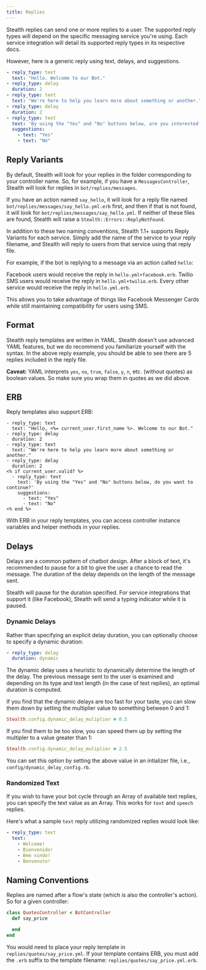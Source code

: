 ```yaml
---
title: Replies
---
```


Stealth replies can send one or more replies to a user. The supported reply types will depend on the specific messaging service you're using. Each service integration will detail its supported reply types in its respective docs.

However, here is a generic reply using text, delays, and suggestions.

```yml
- reply_type: text
  text: "Hello. Welcome to our Bot."
- reply_type: delay
  duration: 2
- reply_type: text
  text: "We're here to help you learn more about something or another."
- reply_type: delay
  duration: 2
- reply_type: text
  text: 'By using the "Yes" and "No" buttons below, are you interested in do you want to continue?'
  suggestions:
    - text: "Yes"
    - text: "No"
```

## Reply Variants

By default, Stealth will look for your replies in the folder corresponding to your controller name. So, for example, if you have a `MessagesController`, Stealth will look for replies in `bot/replies/messages`.

If you have an action named `say_hello`, it will look for a reply file named `bot/replies/messages/say_hello.yml.erb` first, and then if that is not found, it will look for `bot/replies/messages/say_hello.yml`. If neither of these files are found, Stealth will raise a `Stealth::Errors::ReplyNotFound`.

In addition to these two naming conventions, Stealth 1.1+ supports Reply Variants for each service. Simply add the name of the service to your reply filename, and Stealth will reply to users from that service using that reply file.

For example, if the bot is replying to a message via an action called `hello`:

Facebook users would receive the reply in `hello.yml+facebook.erb`.
Twilio SMS users would receive the reply in `hello.yml+twilio.erb`.
Every other service would receive the reply in `hello.yml.erb`.

This allows you to take advantage of things like Facebook Messenger Cards while still maintaining compatibility for users using SMS.

## Format

Stealth reply templates are written in YAML. Stealth doesn't use advanced YAML features, but we do recommend you familiarize yourself with the syntax. In the above reply example, you should be able to see there are 5 replies included in the reply file.

**Caveat:** YAML interprets `yes`, `no`, `true`, `false`, `y`, `n`, etc. (without quotes) as boolean values. So make sure you wrap them in quotes as we did above.

## ERB

Reply templates also support ERB:

```erb
- reply_type: text
  text: "Hello, <%= current_user.first_name %>. Welcome to our Bot."
- reply_type: delay
  duration: 2
- reply_type: text
  text: "We're here to help you learn more about something or another."
- reply_type: delay
  duration: 2
<% if current_user.valid? %>
  - reply_type: text
    text: 'By using the "Yes" and "No" buttons below, do you want to continue?'
    suggestions:
      - text: "Yes"
      - text: "No"
<% end %>
```

With ERB in your reply templates, you can access controller instance variables and helper methods in your replies.

## Delays

Delays are a common pattern of chatbot design. After a block of text, it's recommended to pause for a bit to give the user a chance to read the message. The duration of the delay depends on the length of the message sent.

Stealth will pause for the duration specified. For service integrations that support it (like Facebook), Stealth will send a typing indicator while it is paused.

### Dynamic Delays

Rather than specifying an explicit delay duration, you can optionally choose to specify a dynamic duration:

```yaml
- reply_type: delay
  duration: dynamic
```

The dynamic delay uses a heuristic to dynamically determine the length of the delay. The previous message sent to the user is examined and depending on its type and text length (in the case of text replies), an optimal duration is computed.

If you find that the dynamic delays are too fast for your taste, you can slow them down by setting the multiplier value to something between 0 and 1:

```ruby
Stealth.config.dynamic_delay_muliplier = 0.5
```

If you find them to be too slow, you can speed them up by setting the multipler to a value greater than 1:

```ruby
Stealth.config.dynamic_delay_muliplier = 2.5
```

You can set this option by setting the above value in an intializer file, i.e., `config/dynamic_delay_config.rb`.

### Randomized Text

If you wish to have your bot cycle through an Array of available text replies, you can specify the text value as an Array. This works for `text` and `speech` replies.

Here's what a sample `text` reply utilizing randomized replies would look like:

```yml
- reply_type: text
  text:
    - Welcome!
    - Bienvenido!
    - Bem vindo!
    - Benvenuto!
```

## Naming Conventions

Replies are named after a flow's state (which is also the controller's action). So for a given controller:

```ruby
class QuotesController < BotController
  def say_price

  end
end
```

You would need to place your reply template in `replies/quotes/say_price.yml`. If your template contains ERB, you must add the `.erb` suffix to the template filename: `replies/quotes/say_price.yml.erb`.
